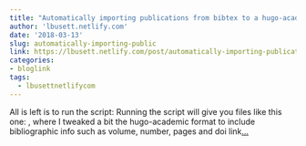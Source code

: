 ```yaml
---
title: "Automatically importing publications from bibtex to a hugo-academic blog"
author: 'lbusett.netlify.com'
date: '2018-03-13'
slug: automatically-importing-public
link: https://lbusett.netlify.com/post/automatically-importing-publications-from-bibtex-to-a-hugo-academic-blog/
categories:
- bloglink
tags:
  - lbusettnetlifycom
---
```


All is left is to run the script: Running the script will give you files like this one: , where I tweaked a bit the hugo-academic format to include bibliographic info such as volume, number, pages and doi link[... <i class="fas fa-external-link-alt"></i>](https://lbusett.netlify.com/post/automatically-importing-publications-from-bibtex-to-a-hugo-academic-blog/)

